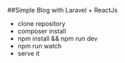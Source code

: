 ##Simple Blog with Laravel + ReactJs

- clone repository
- composer install
- npm install && npm run dev
- npm run watch
- serve it

